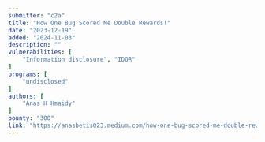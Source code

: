 ```yaml
---
submitter: "c2a"
title: "How One Bug Scored Me Double Rewards!"
date: "2023-12-19"
added: "2024-11-03"
description: ""
vulnerabilities: [
    "Information disclosure", "IDOR"
]
programs: [
    "undisclosed"
]
authors: [
    "Anas H Hmaidy"
]
bounty: "300"
link: "https://anasbetis023.medium.com/how-one-bug-scored-me-double-rewards-355b8d02cdbf"
---
```




